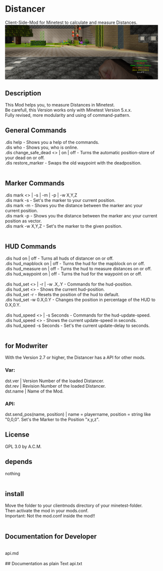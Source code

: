 # Distancer
Client-Side-Mod for Minetest to calculate and measure Distances.<br>
![Screenshot 1](screenshot.png)
<br>
## Description
This Mod helps you, to measure Distances in Minetest.<br>
Be carefull, this Version works only with Minetest Version 5.x.x.
<br>
Fully revised, more modularity and using of command-pattern.
<br>
## General Commands
.dis help                                 - Shows you a help of the commands.<br>
.dis who                                  - Shows you, who is online.<br>
.dis change_safe_dead <> | on | off       - Turns the automatic position-store of your dead on or off.<br>
.dis restore_marker                       - Swaps the old waypoint with the deadposition.<br>
<br>
## Marker Commands
.dis mark <> | -s | -m | -p | -w X,Y,Z<br>
.dis mark -s                              - Set's the marker to your current position.<br>
.dis mark -m                              - Shows you the distance between the marker anc your current position.<br>
.dis mark -p                              - Shows you the distance between the marker anc your current position as vector.<br>
.dis mark -w X,Y,Z                        - Set's the marker to the given position.<br>
<br>
## HUD Commands
.dis hud on | off                         - Turns all huds of distancer on or off.<br>
.dis hud_mapblock on | off                - Turns the hud for the mapblock on or off.<br>
.dis hud_measure on | off                 - Turns the hud to measure distances on or off.<br>
.dis hud_waypoint on | off                - Turns the hud for the waypoint on or off.<br>
<br>
.dis hud_set <> | -r | -w .X,.Y           - Commands for the hud-position.<br>
.dis hud_set <>                           - Shows the current hud-position.<br>
.dis hud_set -r                           - Resets the position of the hud to default.<br>
.dis hud_set -w 0.X,0.Y                   - Changes the position in percentage of the HUD to 0.X,0.Y.<br>
<br>
.dis hud_speed <> | -s Seconds            - Commands for the hud-update-speed.<br>
.dis hud_speed <>                         - Shows the current update-speed in seconds.<br>
.dis hud_speed -s Seconds                 - Set's the current update-delay to seconds.<br>
<br>
## for Modwriter
With the Version 2.7 or higher, the Distancer has a API for other mods.<br>

### Var:
dst.ver                 | Version Number of the loaded Distancer.<br>
dst.rev                 | Revision Number of the loaded Distancer.<br>
dst.name                | Name of the Mod.<br>

### API:
dst.send_pos(name, position)   | name = playername, position = string like "0,0,0". Set's the Marker to the Position "x,y,z".<br>

## License
GPL 3.0 by A.C.M.<br>

## depends
nothing<br>
<br>
## install 
Move the folder to your clientmods directory of your minetest-folder.<br>
Then activate the mod in your mods.conf.<br>
Important: Not the mod.conf inside the mod!!<br>
<br>
## Documentation for Developer
<br>
api.md<br>
<br>
## Documentation as plain Text
api.txt<br>
